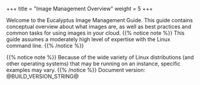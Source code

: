 +++
title = "Image Management Overview"
weight = 5
+++

Welcome to the Eucalyptus Image Management Guide. This guide contains conceptual overview about what images are, as well as best practices and common tasks for using images in your cloud.
{{% notice note %}}
This guide assumes a moderately high level of expertise with the Linux command line. 
{{% /notice %}}

{{% notice note %}}
Because of the wide variety of Linux distributions (and other operating systems) that may be running on an instance, specific examples may vary. 
{{% /notice %}}
Document version: @BUILD_VERSION_STRING@ 

